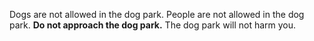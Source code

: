 Dogs are not allowed in the dog park.
People are not allowed in the dog park.
**Do not approach the dog park.**
The dog park will not harm you. 
